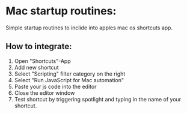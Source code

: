 # Mac startup routines:

Simple startup routines to inclide into apples mac os shortcuts app.

## How to integrate:

1. Open "Shortcuts"-App
2. Add new shortcut
3. Select "Scripting" filter category on the right
4. Select "Run JavaScript for Mac automation"
5. Paste your js code into the editor
6. Close the editor window
7. Test shortcut by triggering spotlight and typing in the name of your shortcut.